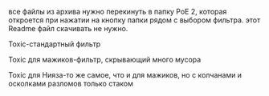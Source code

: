 все файлы из архива нужно перекинуть в папку PoE 2, которая откроется  при нажатии на кнопку папки рядом с выбором фильтра.
этот Readme файл скачивать не нужно.

Toxic-стандартный фильтр

Toxic для мажиков-фильтр, скрывающий много мусора


Toxic для Нияза-то же самое, что и для мажиков, но с колчанами и осколками разломов только стаком 
